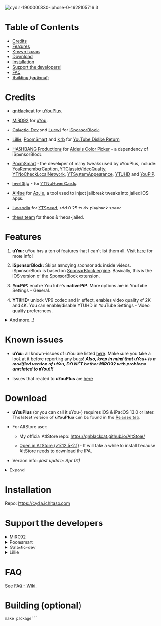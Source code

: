 ![cydia-1900000830-iphone-0-1628105716 3](https://user-images.githubusercontent.com/52943116/135612614-3d3138cb-2a3d-4ed1-9244-905bab8f5c9f.PNG)


# Table of Contents

* [Credits](#credits)
* [Features](#features)
* [Known issues](#known-issues)
* [Download](#download)
* [Installation](#installation)
* [Support the developers!](#support-the-developers)
* [FAQ](#faq)
* [Building (optional)](#building-optional)


# Credits

- [qnblackcat](https://twitter.com/t70438299) for [uYouPlus](https://github.com/qnblackcat/uYouPlus).

- [MiRO92](https://twitter.com/miro92) for [uYou](https://github.com/MiRO92/uYou-for-YouTube).

- [Galactic-Dev](https://github.com/Galactic-Dev) and [Luewii](https://github.com/Luewii) for [iSponsorBlock](https://github.com/Galactic-Dev/iSponsorBlock).

- [Lillie](https://github.com/LillieWeeb001), [PoomSmart](https://twitter.com/poomsmart) and [kirb](https://twitter.com/hbkirb) for [YouTube Dislike Return](https://github.com/PoomSmart/Return-YouTube-Dislikes)

- [HASHBANG Productions](https://github.com/hbang) for [Alderis Color Picker](https://github.com/hbang/Alderis) - a dependency of iSponsorBlock.

- [PoomSmart](https://twitter.com/poomsmart) - the developer of many tweaks used by uYouPlus, include: [YouRememberCaption](https://www.ios-repo-updates.com/repository/poomsmart/package/com.ps.youremembercaption/), [YTClassicVideoQuality](https://poomsmart.github.io/repo/depictions/ytclassicvideoquality.html), [YTNoCheckLocalNetwork](https://poomsmart.github.io/repo/depictions/ytnochecklocalnetwork.html), [YTSystemAppearance](https://poomsmart.github.io/repo/depictions/ytsystemappearance.html), [YTUHD](https://poomsmart.github.io/repo/depictions/ytuhd.html) and [YouPiP](https://poomsmart.github.io/repo/depictions/youpip.html).

- [level3tjg](https://twitter.com/level3tjg) - for [YTNoHoverCards](https://github.com/level3tjg/YTNoHoverCards).

- [Al4ise](https://github.com/Al4ise) for [Azule](https://github.com/Al4ise/Azule), a tool used to inject jailbreak tweaks into jailed iOS apps.

- [Lyvendia](https://github.com/Lyvendia) for [YTSpeed](https://github.com/Lyvendia/YTSpeed), add 0.25 to 4x playback speed.

- [theos team](https://github.com/theos/theos) for theos & theos-jailed.


# Features

1. **uYou:** uYou has a ton of features that I can't list them all. Visit [here](https://miro92.com/repo/depictions/?p=com.miro.uyou) for more info!

2. **iSponsorBlock:** Skips annoying sponsor ads inside videos. iSponsorBlock is based on [SponsorBlock engine](https://sponsor.ajay.app/). Basically, this is the iOS version of the SponsorBlock extension.

3. **YouPiP:** enable YouTube's **native PiP**. More options are in YouTube Settings - General.

4. **YTUHD:** unlock VP9 codec and in effect, enables video quality of 2K and 4K. You can enable/disable YTUHD in YouTube Settings - Video quality preferences.

<details>
  <summary>And more...!</summary>

5. **YTClassicVideoQuality:** since YouTube v16.xx, you need one more step to change the video quality. YTClassicVideoQuality brings back the old video quality selector, which is a lot better than the new one.

6. **YTNoHoverCards:** offer an option to enable/disable the annoying suggested videos show up at the end of the videos.

7. **YTSystemAppearance**: sync the YouTube theme (dark/light) with the system theme.

8. **YTNoCheckLocalNetwork**: block the Local Network permission popup.

9. **YouRememberCaption**: make YouTube remember your video caption setting (if not already).

10. **YTSpeed**: Simple playback speed tweak for the YouTube App on jailbroken iOS/iPadOS devices.
</details>

# Known issues 

- **uYou**: all known-issues of uYou are listed [here](https://github.com/MiRO92/uYou-for-YouTube/issues). Make sure you take a look at it before reporting any bugs! ***Also, keep in mind that uYou+ is a modified version of uYou, DO NOT bother MiRO92 with problems unrelated to uYou!!!***

- Issues that related to **uYouPlus** are [here](https://github.com/qnblackcat/uYouPlus/issues/)


# Download

- **uYouPlus** (or you can call it uYou+) requires iOS & iPadOS 13.0 or later. The latest version of **uYouPlus** can be found in the [Release tab](https://github.com/qnblackcat/uYouPlus/releases).

- For AltStore user: 

  - My official AtlStore repo: https://qnblackcat.github.io/AltStore/

  - [Open in AltStore (v17.12.5-2.1)](https://tinyurl.com/3jvhjbc8) - It will take a while to install because AltStore needs to download the IPA.

- Version info: _(last update: Apr 01)_

<details>
  <summary>  Expand</summary>

| **Tweaks/App** | **Version** | **Open source** |
| :------------: | :----------:| :-------------: |
| **YouTube** | 17.14.2 | ✖︎  |
| **uYou** | 2.1 | ✖︎ |
| **Return YouTube Dislike** | 1.6.4 | [✔︎](https://github.com/PoomSmart/Return-YouTube-Dislikes) |
| **iSponsorBlock** | 1.0-14 | [✔︎](https://github.com/Galactic-Dev/iSponsorBlock) |
| **Alderis Color Picker** | 1.1.2| [✔︎](https://github.com/hbang/Alderis) |
| **YouRememberCaption** | 1.0.0 | [✔︎](https://www.ios-repo-updates.com/repository/poomsmart/package/com.ps.youremembercaption/) |
| **YTClassicVideoQuality** | 1.0.1 | [✔︎](https://github.com/PoomSmart/YTClassicVideoQuality) |
| **YTNoCheckLocalNetwork** | 1.0.2 | [✔︎](https://poomsmart.github.io/repo/depictions/ytnochecklocalnetwork.html) |
| **YTNoHoverCards** | 0.0.3 | [✔︎](https://github.com/level3tjg/YTNoHoverCards) |
| **YTSystemAppearance** | 1.0.0 | [✔︎](https://poomsmart.github.io/repo/depictions/ytsystemappearance.html) |
| **YTUHD** | 1.2.6 | [✔︎](https://github.com/PoomSmart/YTUHD) |
| **YouPiP** | 1.6.9 | [✔︎](https://github.com/PoomSmart/YouPiP) |

</details>

# Installation
Repo: https://cydia.ichitaso.com

# Support the developers

<details>
  <summary>MiRO92</summary>
  
- CashApp: https://cash.app/$MiRO92M
 
- Other payment methods are available in uYou's settings.
</details>

<details>
  <summary>Poomsmart</summary>

- Paypal: https://poomsmart.github.io/

</details>

<details>
  <summary>Galactic-dev</summary>
  
- Paypal: https://www.paypal.com/paypalme/DBrett684 

- Venmo: https://venmo.com/u/DavidBrett
</details>

<details>
  <summary>Lillie</summary>

- Patreon: https://patreon.com/lillieweeb
</details>

# FAQ

See [FAQ - Wiki](https://github.com/qnblackcat/uYouPlus/wiki/FAQ).

# Building (optional)

```git clone --recursive https://github.com/ichitaso/uYouPlus-for-JB.git
make package```
